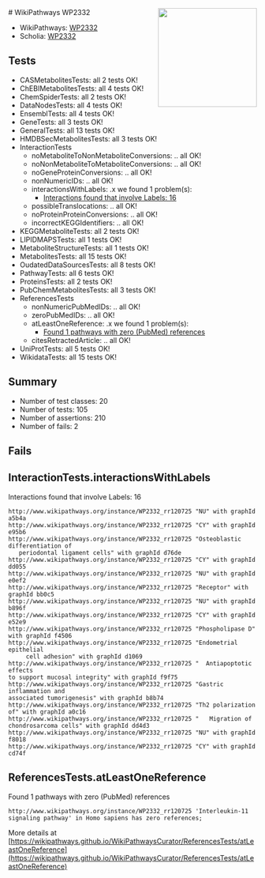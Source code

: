 <img style="float: right; width: 200px" src="https://upload.wikimedia.org/wikipedia/commons/thumb/8/83/Wplogo_with_text_500.png/640px-Wplogo_with_text_500.png" />
# WikiPathways WP2332

* WikiPathways: [WP2332](https://new.wikipathways.org/pathways/WP2332)
* Scholia: [WP2332](https://scholia.toolforge.org/wikipathways/WP2332)
## Tests
* CASMetabolitesTests: all 2 tests OK!
* ChEBIMetabolitesTests: all 4 tests OK!
* ChemSpiderTests: all 2 tests OK!
* DataNodesTests: all 4 tests OK!
* EnsemblTests: all 4 tests OK!
* GeneTests: all 3 tests OK!
* GeneralTests: all 13 tests OK!
* HMDBSecMetabolitesTests: all 3 tests OK!
* InteractionTests
    * noMetaboliteToNonMetaboliteConversions: .. all OK!
    * noNonMetaboliteToMetaboliteConversions: .. all OK!
    * noGeneProteinConversions: .. all OK!
    * nonNumericIDs: .. all OK!
    * interactionsWithLabels: .x we found 1 problem(s):
        * [Interactions found that involve Labels: 16](#fe97a8be)
    * possibleTranslocations: .. all OK!
    * noProteinProteinConversions: .. all OK!
    * incorrectKEGGIdentifiers: .. all OK!
* KEGGMetaboliteTests: all 2 tests OK!
* LIPIDMAPSTests: all 1 tests OK!
* MetaboliteStructureTests: all 1 tests OK!
* MetabolitesTests: all 15 tests OK!
* OudatedDataSourcesTests: all 8 tests OK!
* PathwayTests: all 6 tests OK!
* ProteinsTests: all 2 tests OK!
* PubChemMetabolitesTests: all 3 tests OK!
* ReferencesTests
    * nonNumericPubMedIDs: .. all OK!
    * zeroPubMedIDs: .. all OK!
    * atLeastOneReference: .x we found 1 problem(s):
        * [Found 1 pathways with zero (PubMed) references](#d0a459f0)
    * citesRetractedArticle: .. all OK!
* UniProtTests: all 5 tests OK!
* WikidataTests: all 15 tests OK!


## Summary

* Number of test classes: 20
* Number of tests: 105
* Number of assertions: 210
* Number of fails: 2

## Fails

<a name="fe97a8be" />

## InteractionTests.interactionsWithLabels

Interactions found that involve Labels: 16
```
http://www.wikipathways.org/instance/WP2332_rr120725 "NU" with graphId a5b4a
http://www.wikipathways.org/instance/WP2332_rr120725 "CY" with graphId e95b6
http://www.wikipathways.org/instance/WP2332_rr120725 "Osteoblastic differentiation of 
   periodontal ligament cells" with graphId d76de
http://www.wikipathways.org/instance/WP2332_rr120725 "CY" with graphId dd055
http://www.wikipathways.org/instance/WP2332_rr120725 "NU" with graphId e0ef2
http://www.wikipathways.org/instance/WP2332_rr120725 "Receptor" with graphId bb0c5
http://www.wikipathways.org/instance/WP2332_rr120725 "NU" with graphId b896f
http://www.wikipathways.org/instance/WP2332_rr120725 "CY" with graphId e52e9
http://www.wikipathways.org/instance/WP2332_rr120725 "Phospholipase D" with graphId f4506
http://www.wikipathways.org/instance/WP2332_rr120725 "Endometrial epithelial 
     cell adhesion" with graphId d1069
http://www.wikipathways.org/instance/WP2332_rr120725 "  Antiapoptotic effects 
to support mucosal integrity" with graphId f9f75
http://www.wikipathways.org/instance/WP2332_rr120725 "Gastric inflammation and 
associated tumorigenesis" with graphId b8b74
http://www.wikipathways.org/instance/WP2332_rr120725 "Th2 polarization of" with graphId a0c16
http://www.wikipathways.org/instance/WP2332_rr120725 "   Migration of 
chondrosarcoma cells" with graphId dd4d3
http://www.wikipathways.org/instance/WP2332_rr120725 "NU" with graphId f8018
http://www.wikipathways.org/instance/WP2332_rr120725 "CY" with graphId cd74f
```

<a name="d0a459f0" />

## ReferencesTests.atLeastOneReference

Found 1 pathways with zero (PubMed) references
```
http://www.wikipathways.org/instance/WP2332_rr120725 'Interleukin-11 signaling pathway' in Homo sapiens has zero references; 
```

More details at [https://wikipathways.github.io/WikiPathwaysCurator/ReferencesTests/atLeastOneReference](https://wikipathways.github.io/WikiPathwaysCurator/ReferencesTests/atLeastOneReference)

